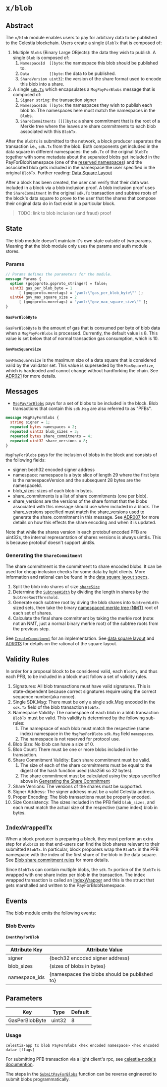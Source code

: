 # `x/blob`

## Abstract

The `x/blob` module enables users to pay for arbitrary data to be published to
the Celestia blockchain. Users create a single `BlobTx` that is composed of:

1. Multiple `Blob`s (Binary Large OBjects): the data they wish to publish. A
   single `Blob` is composed of:
    1. `NamespaceId  []byte`: the namespace this blob should be published to.
    1. `Data         []byte`: the data to be published.
    1. `ShareVersion uint32`: the version of the share format used to encode
       this blob into a share.
1. A single [`sdk.Tx`](https://github.com/celestiaorg/cosmos-sdk/blob/v1.15.0-sdk-v0.46.13/docs/architecture/adr-020-protobuf-transaction-encoding.md) which encapsulates a `MsgPayForBlobs` message that is composed of:
    1. `Signer string`: the transaction signer
    1. `NamespaceIds []byte`: the namespaces they wish to publish each blob to.
       The namespaces here must match the namespaces in the `Blob`s.
    1. `ShareCommitments [][]byte`: a share commitment that is the root of a Merkle
       tree where the leaves are share commitments to each blob associated with
       this `BlobTx`.

After the `BlobTx` is submitted to the network, a block producer separates the
transaction i.e., `sdk.Tx` from the blob. Both components get included in the
data square in different namespaces: the `sdk.Tx` of the original `BlobTx`
together with some metadata about the separated blobs get included in the
PayForBlobNamespace (one of the [reserved
namespaces](../../specs/src/specs/namespace.md#reserved-namespaces)) and the
associated blob gets included in the namespace the user specified in the
original `BlobTx`. Further reading: [Data Square
Layout](../../specs/src/specs/data_square_layout.md)

After a block has been created, the user can verify that their data was included
in a block via a blob inclusion proof. A blob inclusion proof uses the
`ShareCommitment` in the original `sdk.Tx` transaction and subtree roots of the
block's data square to prove to the user that the shares that compose their
original data do in fact exist in a particular block.

> TODO: link to blob inclusion (and fraud) proof

## State

The blob module doesn't maintain it's own state outside of two params. Meaning
that the blob module only uses the params and auth module stores.

### Params

```proto
// Params defines the parameters for the module.
message Params {
  option (gogoproto.goproto_stringer) = false;
  uint32 gas_per_blob_byte = 1
      [ (gogoproto.moretags) = "yaml:\"gas_per_blob_byte\"" ];
  uint64 gov_max_square_size = 2
      [ (gogoproto.moretags) = "yaml:\"gov_max_square_size\"" ];
}
```

#### `GasPerBlobByte`

`GasPerBlobByte` is the amount of gas that is consumed per byte of blob data
when a `MsgPayForBlobs` is processed. Currently, the default value is 8. This
value is set below that of normal transaction gas consumption, which is 10.

#### `GovMaxSquareSize`

`GovMaxSquareSize` is the maximum size of a data square that is considered valid
by the validator set. This value is superseded by the `MaxSquareSize`, which is
hardcoded and cannot change without hardforking the chain. See
[ADR021](../../docs/architecture/adr-021-restricted-block-size.md) for more
details.

## Messages

- [`MsgPayForBlobs`](https://github.com/celestiaorg/celestia-app/blob/v1.0.0-rc2/proto/celestia/blob/v1/tx.proto#L16-L31)
  pays for a set of blobs to be included in the block. Blob transactions that contain
  this `sdk.Msg` are also referred to as "PFBs".

```proto
message MsgPayForBlobs {
  string signer = 1;
  repeated bytes namespaces = 2;
  repeated uint32 blob_sizes = 3;
  repeated bytes share_commitments = 4;
  repeated uint32 share_versions = 8;
}
```

`MsgPayForBlobs` pays for the inclusion of blobs in the block and consists of the
following fields:

- signer: bech32 encoded signer address
- namespace: namespace is a byte slice of length 29 where the first byte is the
  namespaceVersion and the subsequent 28 bytes are the namespaceId.
- blob_sizes: sizes of each blob in bytes.
- share_commitments is a list of share commitments (one per blob).
- share_versions are the versions of the share format that the blobs associated
  with this message should use when included in a block. The share_versions
  specified must match the share_versions used to generate the share_commitment
  in this message. See
  [ADR007](../../docs/architecture/adr-007-universal-share-prefix.md) for more
  details on how this effects the share encoding and when it is updated.

Note that while the shares version in each protobuf encoded PFB are uint32s, the
internal represantation of shares versions is always uint8s. This is because
protobuf doesn't support uint8s.

### Generating the `ShareCommitment`

The share commitment is the commitment to share encoded blobs. It can be used
for cheap inclusion checks for some data by light clients. More information and
rational can be found in the [data square layout
specs](../../specs/src/specs/data_square_layout.md).

1. Split the blob into shares of size [`shareSize`](../../specs/src/specs/data_structures.md#consensus-parameters)
1. Determine the
   [`SubtreeWidth`](https://github.com/celestiaorg/celestia-app/blob/v1.0.0-rc2/pkg/shares/non_interactive_defaults.go#L94-L116)
   by dividing the length in shares by the `SubtreeRootThreshold`.
1. Generate each subtree root by diving the blob shares into `SubtreeWidth`
   sized sets, then take the binary [namespaced merkle tree
   (NMT)](https://github.com/celestiaorg/nmt/blob/v0.16.0/docs/spec/nmt.md) root
   of each set of shares.
1. Calculate the final share commitment by taking the merkle root (note: not an
   NMT, just a normal binary merkle root) of the subtree roots from the previous
   step.

See
[`CreateCommitment`](https://github.com/celestiaorg/celestia-app/blob/v1.0.0-rc2/x/blob/types/payforblob.go#L169-L236)
for an implementation. See [data square
layout](../../specs/src/specs/data_square_layout.md) and
[ADR013](../../docs/architecture/adr-013-non-interactive-default-rules-for-zero-padding.md)
for details on the rational of the square layout.

## Validity Rules

In order for a proposal block to be considered valid, each `BlobTx`, and thus
each PFB, to be included in a block must follow a set of validity rules.

1. Signatures: All blob transactions must have valid signatures. This is
   state-dependent because correct signatures require using the correct sequence
   number(aka nonce).
1. Single SDK.Msg: There must be only a single sdk.Msg encoded in the `sdk.Tx`
   field of the blob transaction `BlobTx`.
1. Namespace Validity: The namespace of each blob in a blob transaction `BlobTx`
   must be valid. This validity is determined by the following sub-rules:
    1. The namepsace of each blob must match the respective (same index)
       namespace in the `MsgPayForBlobs` `sdk.Msg` field `namespaces`.
    1. The namespace is not reserved for protocol use.
1. Blob Size: No blob can have a size of 0.
1. Blob Count: There must be one or more blobs included in the transaction.
1. Share Commitment Validity: Each share commitment must be valid.
    1. The size of each of the share commitments must be equal to the digest of
       the hash function used (sha256 so 32 bytes).
    1. The share commitment must be calculated using the steps specified above
       in [Generating the Share
       Commitment](./README.md#generating-the-sharecommitment)
1. Share Versions: The versions of the shares must be supported.
1. Signer Address: The signer address must be a valid Celestia address.
1. Proper Encoding: The blob transactions must be properly encoded.
1. Size Consistency: The sizes included in the PFB field `blob_sizes`, and each
   must match the actual size of the respective (same index) blob in bytes.

## `IndexWrappedTx`

When a block producer is preparing a block, they must perform an extra step for
`BlobTx`s so that end-users can find the blob shares relevant to their submitted
`BlobTx`. In particular, block proposers wrap the `BlobTx` in the PFB namespace
with the index of the first share of the blob in the data square. See [Blob
share commitment
rules](../../specs/src/specs/data_square_layout.md#blob-share-commitment-rules)
for more details.

Since `BlobTx`s can contain multiple blobs, the `sdk.Tx` portion of the `BlobTx`
is wrapped with one share index per blob in the transaction. The index wrapped
transaction is called an
[IndexWrapper](https://github.com/celestiaorg/celestia-core/blob/2d2a65f59eabf1993804168414b86d758f30c383/proto/tendermint/types/types.proto#L192-L198)
and this is the struct that gets marshalled and written to the
PayForBlobNamespace.

## Events

The blob module emits the following events:

### Blob Events

#### `EventPayForBlob`

| Attribute Key | Attribute Value                               |
|---------------|-----------------------------------------------|
| signer        | {bech32 encoded signer address}               |
| blob_sizes    | {sizes of blobs in bytes}                     |
| namespace_ids | {namespaces the blobs should be published to} |

## Parameters

| Key            | Type   | Default |
|----------------|--------|---------|
| GasPerBlobByte | uint32 | 8       |

### Usage

```shell
celestia-app tx blob PayForBlobs <hex encoded namespace> <hex encoded data> [flags]
```

For submitting PFB transaction via a light client's rpc, see [celestia-node's
documention](https://docs.celestia.org/developers/node-tutorial/#submitting-data ).

The steps in the
[`SubmitPayForBlobs`](https://github.com/celestiaorg/celestia-app/blob/v1.0.0-rc2/x/blob/payforblob.go#L15-L54)
function can be reverse engineered to submit blobs programmatically.

<!-- markdownlint-enable MD010 -->
